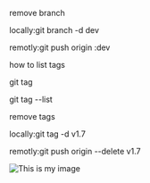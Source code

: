 remove branch

locally:git branch -d dev

remotly:git push origin :dev

how to list tags

git tag

git tag --list

remove tags

locally:git tag -d v1.7

remotly:git push origin --delete v1.7

![This is my image](../PersonalPic.jpg)
